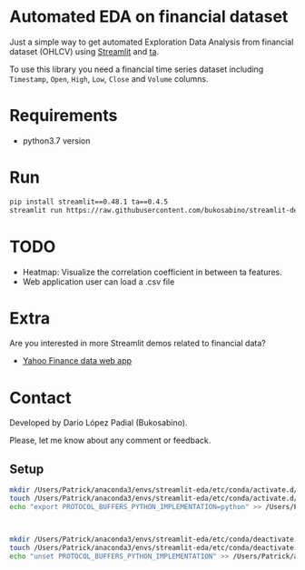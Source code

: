 # Automated EDA on financial dataset

Just a simple way to get automated Exploration Data Analysis from financial dataset (OHLCV) using [Streamlit](https://github.com/streamlit/streamlit) and [ta](https://github.com/bukosabino/ta).

To use this library you need a financial time series dataset including `Timestamp`, `Open`, `High`, `Low`, `Close` and `Volume` columns.


# Requirements

* python3.7 version


# Run

```sh
pip install streamlit==0.48.1 ta==0.4.5
streamlit run https://raw.githubusercontent.com/bukosabino/streamlit-demo-financial-eda/master/app.py
```


# TODO

* Heatmap: Visualize the correlation coefficient in between ta features.
* Web application user can load a .csv file


# Extra

Are you interested in more Streamlit demos related to financial data? 

* [Yahoo Finance data web app](https://github.com/paduel/streamlit_finance_chart)


# Contact

Developed by Darío López Padial (Bukosabino).

Please, let me know about any comment or feedback.


## Setup

```bash
mkdir /Users/Patrick/anaconda3/envs/streamlit-eda/etc/conda/activate.d/
touch /Users/Patrick/anaconda3/envs/streamlit-eda/etc/conda/activate.d/env_vars.sh
echo "export PROTOCOL_BUFFERS_PYTHON_IMPLEMENTATION=python" >> /Users/Patrick/anaconda3/envs/streamlit-eda/etc/conda/activate.d/env_vars.sh



mkdir /Users/Patrick/anaconda3/envs/streamlit-eda/etc/conda/deactivate.d/
touch /Users/Patrick/anaconda3/envs/streamlit-eda/etc/conda/deactivate.d/env_vars.sh
echo "unset PROTOCOL_BUFFERS_PYTHON_IMPLEMENTATION" >> /Users/Patrick/anaconda3/envs/streamlit-eda/etc/conda/deactivate.d/env_vars.sh
```
